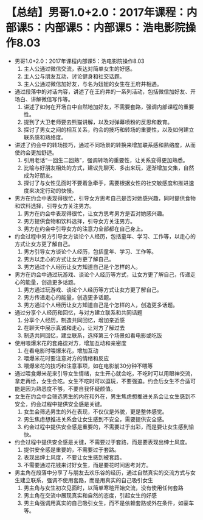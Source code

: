 # 【总结】男哥1.0+2.0：2017年课程：内部课5：内部课5：内部课5：浩电影院操作8.03

-   男哥1.0+2.0：2017年课程内部课5：浩电影院操作8.03
    1.  主人公通过微信交流，表达对简单女生的好感。
    2.  主人公与朋友互动，讨论健身和社交话题。
    3.  主人公通过微信加好友，与名为妞妞的女生在王府井相遇。
-   通过段落中的对话内容，讲述了在王府井的一系列活动，包括微信加好友、开场白、讲解微信写作等。
    1.  讲述了如何在开场白中自然地加好友，不需要套路，强调内部课程的重要性。
    2.  提到了大卫老师要去熊猫讲解，以及对弹幕喷粉的反思和教育。
    3.  探讨了男女之间的相互关系，约会的技巧和转场的重要性，以及如何建立联系感和熟络度。
-   讲述了约会中的转场技巧，通过不同场景的转换来增加联系感和熟络度，从而使约会更加舒适。
    1.  引用老话“一回生二回熟”，强调转场的重要性，让关系变得更加熟悉。
    2.  比喻与好朋友相处的方式，建议先聊天、多出来玩，逐渐增加交集，自然成为好朋友。
    3.  探讨了与女性见面时不要着急牵手，需要根据女性的社交敏感度和推进速度来决定行动的快慢。
-   男方在约会中表现得很忙，引导女方思考自己是否对她感兴趣，同时提供食物和饮料选择，引导女方关注男方。
    1.  男方在约会中表现得很忙，让女方思考男方是否对她感兴趣。
    2.  男方提供食物和饮料选择，引导女方关注男方。
    3.  男方在约会中引导女方的注意力全部都在自己身上。
-   约会过程中男方引导女方谈论个人经历，包括童年、学习、工作等，以走心的方式让女方更了解自己。
    1.  男方引导女方谈论个人经历，包括童年、学习、工作等。
    2.  男方以走心的方式让女方更了解自己。
    3.  男方通过个人经历让女方知道自己是个怎样的人。
-   男方在约会中通过玩游戏、谈论个人经历等方式，让女方更了解自己，传递走心的能量，创造更多话题。
    1.  男方通过玩游戏、谈论个人经历等方式让女方更了解自己。
    2.  男方传递走心的能量，创造更多话题。
    3.  男方通过个人经历让女方知道自己是个怎样的人，创造更多话题。
-   通过分享个人经历和回忆，与对方建立联系和共同话题
    1.  分享个人经历，制造共同回忆，增加亲近感
    2.  在聊天中展示真诚和走心，让对方了解过去
    3.  制造共同回忆，建立联系，选择第三个场景如看电影或吃饭
-   使用喂爆米花的套路逗对方，增加互动和亲密度
    1.  在看电影时喂爆米花，增加互动
    2.  喂爆米花时要注意对方的情绪和反应
    3.  喂爆米花的技巧和注意事项，如在电影前30分钟不喂等
-   通过喂食爆米花来引导女生情绪，女生开心就会吃，不吃时可以用眼神交流，拿走再给，女生会吃。女生不吃时可以逗玩，不要强迫。约会后女生不合适可能是因为熟悉度不够，不要自我怀疑颜值。
-   女生在约会中会筛选男生的内在和外在，男生焦虑想推进关系会让女生感到不安全，约会过程中提供安全感是关键。
    1.  女生会筛选男生的外在表现，不仅仅是外貌，更是整体感觉。
    2.  男生焦虑想推进关系会让女生感到不安全，需要提供安全感。
    3.  约会过程中提供安全感是重要的，不需要过于出彩，而是要让女生感到愉快。
-   约会过程中提供安全感是关键，不需要过于套路，而是要表现出绅士风度。
    1.  提供安全感是重要的，不需要过于套路。
    2.  表现出绅士风度，不要让女生感到被套路。
    3.  不需要通过花钱来讨好女生，而是要花时间思考对方。
-   男主角在段落中分享了与朋友去欢乐谷的经历，通过自然真实的交流方式与女生建立联系，强调不使用套路，而是用真实的自己吸引女生
    1.  男主角与女生初次见面时，以简单寒暄开始交流，没有使用任何套路
    2.  男主角在交流中展现真实和自然的态度，引起女生的好感
    3.  男主角强调用真实的自己吸引女生，而不是依赖套路或外在条件，如豪车等。